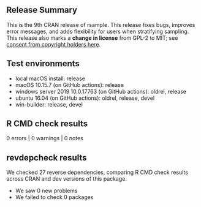 ## Release Summary

This is the 9th CRAN release of rsample. This release fixes bugs, improves error messages, and adds flexibility for users when stratifying sampling. This release also marks a **change in license** from GPL-2 to MIT; see [consent from copyright holders here](https://github.com/tidymodels/rsample/issues/226).

## Test environments

* local macOS install: release
* macOS 10.15.7 (on GitHub actions): release
* windows server 2019 10.0.17763 (on GitHub actions): oldrel, release
* ubuntu 16.04 (on GitHub actions): oldrel, release, devel
* win-builder: release, devel

## R CMD check results

0 errors | 0 warnings | 0 notes

## revdepcheck results

We checked 27 reverse dependencies, comparing R CMD check results across CRAN and dev versions of this package.

 * We saw 0 new problems
 * We failed to check 0 packages
